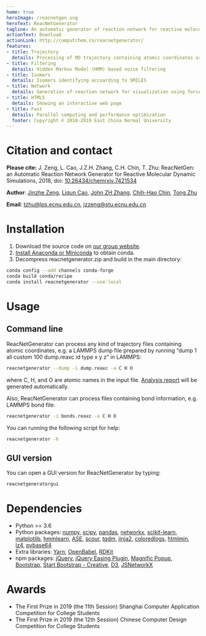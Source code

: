 ```yaml
---
home: true
heroImage: /reacnetgen.svg
heroText: ReacNetGenerator
tagline: An automatic generator of reaction network for reactive molecular dynamics simulation
actionText: Download
actionLink: http://computchem.cn/reacnetgenerator/
features:
- title: Trajectory
  details: Processing of MD trajectory containing atomic coordinates or bond orders
- title: Filtering
  details: Hidden Markov Model (HMM) based noise filtering
- title: Isomers
  details: Isomers identifying accoarding to SMILES
- title: Network
  details: Generation of reaction network for visualization using force-directed algorithm
- title: HTML5
  details: Showing an interactive web page
- title: Fast
  details: Parallel computing and performance optimization
  footer: Copyright © 2018-2019 East China Normal University
---
```


# Citation and contact

**Please cite:** J. Zeng, L. Cao, J.Z.H. Zhang, C.H. Chin, T. Zhu: ReacNetGen: an Automatic Reaction Network Generator for Reactive Molecular Dynamic Simulations, 2018, doi: [10.26434/chemrxiv.7421534](https://dx.doi.org/10.26434/chemrxiv.7421534)

**Author**:
[Jinzhe Zeng](https://cv.njzjz.win),
[Liqun Cao](http://computchem.cn/people/),
[John ZH Zhang](https://research.shanghai.nyu.edu/centers-and-institutes/chemistry/people/john-zenghui-zhang),
[Chih-Hao Chin](http://computchem.cn/people/),
[Tong Zhu](http://computchem.cn/people/)

**Email**: tzhu@lps.ecnu.edu.cn, jzzeng@stu.ecnu.edu.cn

# Installation

1. Download the source code on [our group website](http://computchem.cn/reacnetgenerator/).
2. [Install Anaconda or Miniconda](https://conda.io/projects/continuumio-conda/en/latest/user-guide/install/index.html) to obtain conda.
3. Decompress reacnetgenerator.zip and build in the main directory:

```bash
conda config --add channels conda-forge
conda build conda/recipe
conda install reacnetgenerator --use-local
```

# Usage

## Command line

ReacNetGenerator can process any kind of trajectory files containing atomic coordinates, e.g. a LAMMPS dump file prepared by running “dump 1 all custom 100 dump.reaxc id type x y z” in LAMMPS:

```bash
reacnetgenerator --dump -i dump.reaxc -a C H O
```
where C, H, and O are atomic names in the input file. [Analysis report](https://njzjz.github.io/reacnetgenerator/report.html) will be generated automatically.

Also, ReacNetGenerator can process files containing bond information, e.g. LAMMPS bond file:

```bash
reacnetgenerator -i bonds.reaxc -a C H O
```

You can running the following script for help:

```bash
reacnetgenerator -h
```

## GUI version

You can open a GUI version for ReacNetGenerator by typing:

```bash
reacnetgeneratorgui
```

# Dependencies

-   Python >= 3.6
-   Python packages:
    [numpy](https://github.com/numpy/numpy),
    [scipy](https://github.com/scipy/scipy),
    [pandas](https://github.com/pandas-dev/pandas),
    [networkx](https://github.com/networkx/networkx),
    [scikit-learn](https://github.com/scikit-learn/scikit-learn),
    [matplotlib](https://github.com/matplotlib/matplotlib),
    [hmmlearn](https://github.com/hmmlearn/hmmlearn),
    [ASE](https://gitlab.com/ase/ase),
    [scour](https://github.com/scour-project/scour),
    [tqdm](https://github.com/tqdm/tqdm),
    [jinja2](https://github.com/pallets/jinja),
    [coloredlogs](https://github.com/xolox/python-coloredlogs),
    [htmlmin](https://github.com/mankyd/htmlmin/),
    [lz4](https://github.com/python-lz4/python-lz4),
    [pybase64](https://github.com/mayeut/pybase64)
-   Extra libraries:
    [Yarn](https://github.com/yarnpkg/yarn),
    [OpenBabel](https://github.com/openbabel/openbabel),
    [RDKit](https://github.com/rdkit/rdkit)
-   npm packages:
    [jQuery](https://github.com/jquery/jquery),
    [jQuery Easing Plugin](https://github.com/gdsmith/jquery.easing),
    [Magnific Popup](https://github.com/dimsemenov/Magnific-Popup),
    [Bootstrap](https://github.com/twbs/bootstrap),
    [Start Bootstrap - Creative](https://github.com/BlackrockDigital/startbootstrap-creative),
    [D3](https://github.com/d3/d3),
    [JSNetworkX](https://github.com/fkling/JSNetworkX)

# Awards
* The First Prize in 2019 (the 11th Session) Shanghai Computer Application Competition for College Students
* The First Prize in 2019 (the 12th Session) Chinese Computer Design Competition for College Students